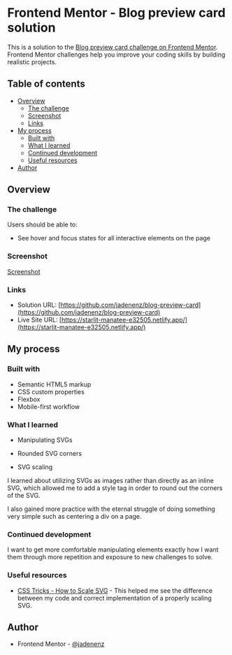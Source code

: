 # Frontend Mentor - Blog preview card solution

This is a solution to the [Blog preview card challenge on Frontend Mentor](https://www.frontendmentor.io/challenges/blog-preview-card-ckPaj01IcS). Frontend Mentor challenges help you improve your coding skills by building realistic projects.

## Table of contents

- [Overview](#overview)
  - [The challenge](#the-challenge)
  - [Screenshot](#screenshot)
  - [Links](#links)
- [My process](#my-process)
  - [Built with](#built-with)
  - [What I learned](#what-i-learned)
  - [Continued development](#continued-development)
  - [Useful resources](#useful-resources)
- [Author](#author)

## Overview

### The challenge

Users should be able to:

- See hover and focus states for all interactive elements on the page

### Screenshot

[Screenshot](project-screenshot.png)

### Links

- Solution URL: [https://github.com/jadenenz/blog-preview-card](https://github.com/jadenenz/blog-preview-card)
- Live Site URL: [https://starlit-manatee-e32505.netlify.app/](https://starlit-manatee-e32505.netlify.app/)

## My process

### Built with

- Semantic HTML5 markup
- CSS custom properties
- Flexbox
- Mobile-first workflow

### What I learned

- Manipulating SVGs

- Rounded SVG corners

- SVG scaling

I learned about utilizing SVGs as images rather than directly as an inline SVG, which allowed me to add a style tag in order to round out the corners of the SVG.

I also gained more practice with the eternal struggle of doing something very simple such as centering a div on a page.

### Continued development

I want to get more comfortable manipulating elements exactly how I want them through more repetition and exposure to new challenges to solve.

### Useful resources

- [CSS Tricks - How to Scale SVG](https://css-tricks.com/scale-svg/) - This helped me see the difference between my code and correct implementation of a properly scaling SVG.

## Author

- Frontend Mentor - [@jadenenz](https://www.frontendmentor.io/profile/jadenenz)
